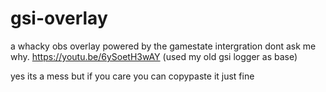 # gsi-overlay
a whacky obs overlay powered by the gamestate intergration dont ask me why. https://youtu.be/6ySoetH3wAY
(used my old gsi logger as base)

yes its a mess but if you care you can copypaste it just fine
